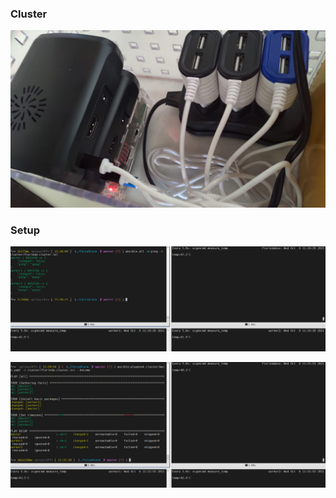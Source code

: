 ### Cluster
![alt text](cluster.jpeg "Cluster")

### Setup
![alt text](ansible_ping.png "Ping")

![alt text](ansible_install.png "Install")

